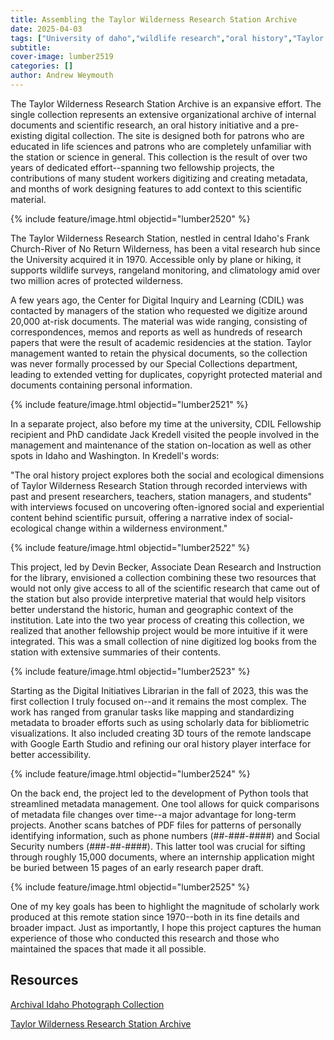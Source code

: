 ```yaml
---
title: Assembling the Taylor Wilderness Research Station Archive
date: 2025-04-03
tags: ["University of daho","wildlife research","oral history","Taylor Ranch"]
subtitle: 
cover-image: lumber2519
categories: []
author: Andrew Weymouth
---
```


The Taylor Wilderness Research Station Archive is an expansive effort. The single collection represents an extensive organizational archive of internal documents and scientific research, an oral history initiative and a pre-existing digital collection. The site is designed both for patrons who are educated in life sciences and patrons who are completely unfamiliar with the station or science in general. This collection is the result of over two years of dedicated effort--spanning two fellowship projects, the contributions of many student workers digitizing and creating metadata, and months of work designing features to add context to this scientific material.

{% include feature/image.html objectid="lumber2520" %} 

The Taylor Wilderness Research Station, nestled in central Idaho's Frank Church-River of No Return Wilderness, has been a vital research hub since the University acquired it in 1970. Accessible only by plane or hiking, it supports wildlife surveys, rangeland monitoring, and climatology amid over two million acres of protected wilderness.

A few years ago, the Center for Digital Inquiry and Learning (CDIL) was contacted by managers of the station who requested we digitize around 20,000 at-risk documents. The material was wide ranging, consisting of correspondences, memos and reports as well as hundreds of research papers that were the result of academic residencies at the station. Taylor management wanted to retain the physical documents, so the collection was never formally processed by our Special Collections department, leading to extended vetting for duplicates, copyright protected material and documents containing personal information.

{% include feature/image.html objectid="lumber2521" %}

In a separate project, also before my time at the university, CDIL Fellowship recipient and PhD candidate Jack Kredell visited the people involved in the management and maintenance of the station on-location as well as other spots in Idaho and Washington. In Kredell's words:

"The oral history project explores both the social and ecological dimensions of Taylor Wilderness Research Station through recorded interviews with past and present researchers, teachers, station managers, and students" with interviews focused on uncovering often-ignored social and experiential content behind scientific pursuit, offering a narrative index of social-ecological change within a wilderness environment."

{% include feature/image.html objectid="lumber2522" %} 

This project, led by Devin Becker, Associate Dean Research and Instruction for the library, envisioned a collection combining these two resources that would not only give access to all of the scientific research that came out of the station but also provide interpretive material that would help visitors better understand the historic, human and geographic context of the institution. Late into the two year process of creating this collection, we realized that another fellowship project would be more intuitive if it were integrated. This was a small collection of nine digitized log books from the station with extensive summaries of their contents.

{% include feature/image.html objectid="lumber2523" %} 

Starting as the Digital Initiatives Librarian in the fall of 2023, this was the first collection I truly focused on--and it remains the most complex. The work has ranged from granular tasks like mapping and standardizing metadata to broader efforts such as using scholarly data for bibliometric visualizations. It also included creating 3D tours of the remote landscape with Google Earth Studio and refining our oral history player interface for better accessibility.

{% include feature/image.html objectid="lumber2524" %} 

On the back end, the project led to the development of Python tools that streamlined metadata management. One tool allows for quick comparisons of metadata file changes over time--a major advantage for long-term projects. Another scans batches of PDF files for patterns of personally identifying information, such as phone numbers (##-###-####) and Social Security numbers (###-##-####). This latter tool was crucial for sifting through roughly 15,000 documents, where an internship application might be buried between 15 pages of an early research paper draft.

{% include feature/image.html objectid="lumber2525" %} 

One of my key goals has been to highlight the magnitude of scholarly work produced at this remote station since 1970--both in its fine details and broader impact. Just as importantly, I hope this project captures the human experience of those who conducted this research and those who maintained the spaces that made it all possible.

## Resources

[Archival Idaho Photograph Collection](https://www.lib.uidaho.edu/digital/archivalidaho/)

[Taylor Wilderness Research Station Archive](https://www.lib.uidaho.edu/digital/taylor-archive/)

